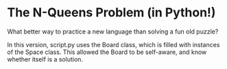 # The N-Queens Problem (in Python!)

What better way to practice a new language than solving a fun old puzzle?

In this version, script.py uses the Board class, which is filled with instances of the Space class.  This allowed the Board to be self-aware, and know whether itself is a solution.
